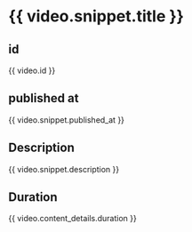 # {{ video.snippet.title }}

## id 

{{ video.id }}

## published at

{{ video.snippet.published_at }}

## Description

{{ video.snippet.description }}

## Duration

{{ video.content_details.duration }}